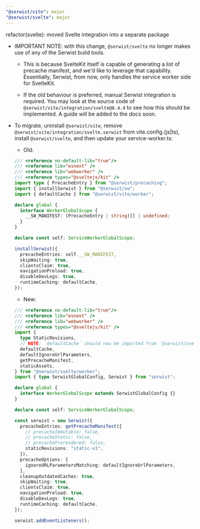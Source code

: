 ```yaml
---
"@serwist/vite": major
"@serwist/svelte": major
---
```


refactor(svelte): moved Svelte integration into a separate package

- IMPORTANT NOTE: with this change, `@serwist/svelte` no longer makes use of any of the Serwist build tools.

  - This is because SvelteKit itself is capable of generating a list of precache manifest, and we'd like to leverage
    that capability. Essentially, Serwist, from now, only handles the service worker side for SvelteKit.

  - If the old behaviour is preferred, manual Serwist integration is required. You may look at the source code of `@serwist/vite/integration/svelte@8.4.4`
    to see how this should be implemented. A guide will be added to the docs soon.

- To migrate, uninstall `@serwist/vite`, remove `@serwist/vite/integration/svelte.serwist` from vite.config.(js|ts), install `@serwist/svelte`, and then update your service-worker.ts:

  - Old:

  ```ts
  /// <reference no-default-lib="true"/>
  /// <reference lib="esnext" />
  /// <reference lib="webworker" />
  /// <reference types="@sveltejs/kit" />
  import type { PrecacheEntry } from "@serwist/precaching";
  import { installSerwist } from "@serwist/sw";
  import { defaultCache } from "@serwist/vite/worker";

  declare global {
    interface WorkerGlobalScope {
      __SW_MANIFEST: (PrecacheEntry | string)[] | undefined;
    }
  }

  declare const self: ServiceWorkerGlobalScope;

  installSerwist({
    precacheEntries: self.__SW_MANIFEST,
    skipWaiting: true,
    clientsClaim: true,
    navigationPreload: true,
    disableDevLogs: true,
    runtimeCaching: defaultCache,
  });
  ```

  - New:

  ```ts
  /// <reference no-default-lib="true"/>
  /// <reference lib="esnext" />
  /// <reference lib="webworker" />
  /// <reference types="@sveltejs/kit" />
  import {
    type StaticRevisions,
    // NOTE: `defaultCache` should now be imported from `@serwist/svelte/worker`.
    defaultCache,
    defaultIgnoreUrlParameters,
    getPrecacheManifest,
    staticAssets,
  } from "@serwist/svelte/worker";
  import { type SerwistGlobalConfig, Serwist } from "serwist";

  declare global {
    interface WorkerGlobalScope extends SerwistGlobalConfig {}
  }

  declare const self: ServiceWorkerGlobalScope;

  const serwist = new Serwist({
    precacheEntries: getPrecacheManifest({
      // precacheImmutable: false,
      // precacheStatic: false,
      // precachePrerendered: false,
      staticRevisions: "static-v1",
    }),
    precacheOptions: {
      ignoreURLParametersMatching: defaultIgnoreUrlParameters,
    },
    cleanupOutdatedCaches: true,
    skipWaiting: true,
    clientsClaim: true,
    navigationPreload: true,
    disableDevLogs: true,
    runtimeCaching: defaultCache,
  });

  serwist.addEventListeners();
  ```
